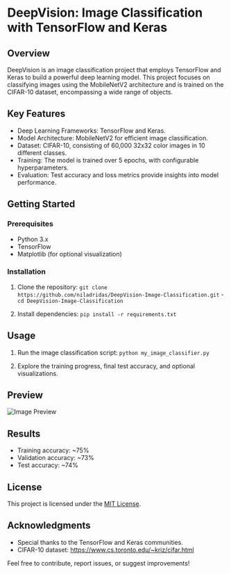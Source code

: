 # DeepVision: Image Classification with TensorFlow and Keras

## Overview
DeepVision is an image classification project that employs TensorFlow and Keras to build a powerful deep learning model. This project focuses on classifying images using the MobileNetV2 architecture and is trained on the CIFAR-10 dataset, encompassing a wide range of objects.

## Key Features

- Deep Learning Frameworks: TensorFlow and Keras.
- Model Architecture: MobileNetV2 for efficient image classification.
- Dataset: CIFAR-10, consisting of 60,000 32x32 color images in 10 different classes.
- Training: The model is trained over 5 epochs, with configurable hyperparameters.
- Evaluation: Test accuracy and loss metrics provide insights into model performance.

## Getting Started
### Prerequisites
- Python 3.x
- TensorFlow
- Matplotlib (for optional visualization)

### Installation
1. Clone the repository:
`git clone https://github.com/niladridas/DeepVision-Image-Classification.git` - `cd DeepVision-Image-Classification`

3. Install dependencies:
`pip install -r requirements.txt`

## Usage
1. Run the image classification script:
`python my_image_classifier.py`

2. Explore the training progress, final test accuracy, and optional visualizations.

## Preview

![Image Preview](https://github.com/niladrigithub/DeepVision-Image-Classification/blob/main/Screenshot%202024-02-05%20at%2000.19.33.png)

## Results

- Training accuracy: ~75%
- Validation accuracy: ~73%
- Test accuracy: ~74%

## License

This project is licensed under the [MIT License](https://github.com/niladrigithub/DeepVision-Image-Classification?tab=MIT-1-ov-file).

## Acknowledgments

- Special thanks to the TensorFlow and Keras communities.
- CIFAR-10 dataset: https://www.cs.toronto.edu/~kriz/cifar.html

Feel free to contribute, report issues, or suggest improvements!
